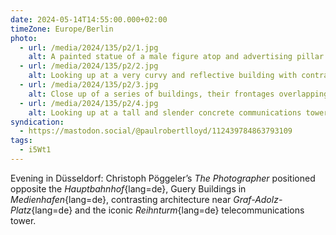 ```yaml
---
date: 2024-05-14T14:55:00.000+02:00
timeZone: Europe/Berlin
photo:
  - url: /media/2024/135/p2/1.jpg
    alt: A painted statue of a male figure atop and advertising pillar taking a photograph. Behind him, a colourful building featuring blue, red, and yellow extruding blocks.
  - url: /media/2024/135/p2/2.jpg
    alt: Looking up at a very curvy and reflective building with contrasting angular windows protruding from it.
  - url: /media/2024/135/p2/3.jpg
    alt: Close up of a series of buildings, their frontages overlapping and their strong vertical lines intersecting with each other. One of the buildings, fronted with glass, is reflecting a fourth building.
  - url: /media/2024/135/p2/4.jpg
    alt: Looking up at a tall and slender concrete communications tower with two glass-frontend floors that spread outwards near the top. A red and white mast sits on the very top of the structure.
syndication:
  - https://mastodon.social/@paulrobertlloyd/112439784863793109
tags:
  - i5Wt1
---
```


Evening in Düsseldorf: Christoph Pöggeler’s _The Photographer_ positioned opposite the _Hauptbahnhof_{lang=de}, Guery Buildings in _Medienhafen_{lang=de}, contrasting architecture near _Graf-Adolz-Platz_{lang=de} and the iconic _Reihnturm_{lang=de} telecommunications tower.
